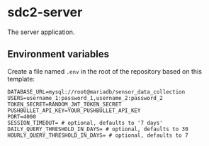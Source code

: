 # sdc2-server

The server application.

## Environment variables

Create a file named `.env` in the root of the repository based on this template:

```dotenv
DATABASE_URL=mysql://root@mariadb/sensor_data_collection
USERS=username_1:password_1,username_2:password_2
TOKEN_SECRET=RANDOM_JWT_TOKEN_SECRET
PUSHBULLET_API_KEY=YOUR_PUSHBULLET_API_KEY
PORT=4000
SESSION_TIMEOUT= # optional, defaults to '7 days'
DAILY_QUERY_THRESHOLD_IN_DAYS= # optional, defaults to 30
HOURLY_QUERY_THRESHOLD_IN_DAYS= # optional, defaults to 7
```
